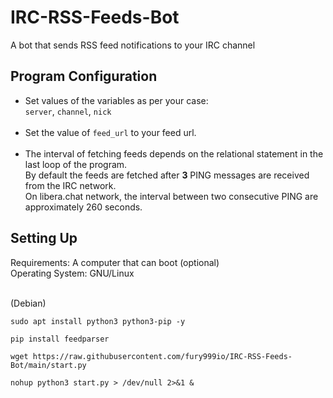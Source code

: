 # IRC-RSS-Feeds-Bot
A bot that sends RSS feed notifications to your IRC channel

## Program Configuration
* Set values of the variables as per your case: <br>
```server```, ```channel```, ```nick``` <br><br>
* Set the value of ```feed_url``` to your feed url. <br><br>
* The interval of fetching feeds depends on the relational statement in the last loop of the program. <br>
By default the feeds are fetched after **3** PING messages are received from the IRC network. <br>
On libera.chat network, the interval between two consecutive PING are approximately 260 seconds. <br>

## Setting Up
Requirements: A computer that can boot (optional) <br>
Operating System: GNU/Linux <br><br>

(Debian)
```
sudo apt install python3 python3-pip -y 
```
```
pip install feedparser
```
```
wget https://raw.githubusercontent.com/fury999io/IRC-RSS-Feeds-Bot/main/start.py
```
```
nohup python3 start.py > /dev/null 2>&1 &
```
